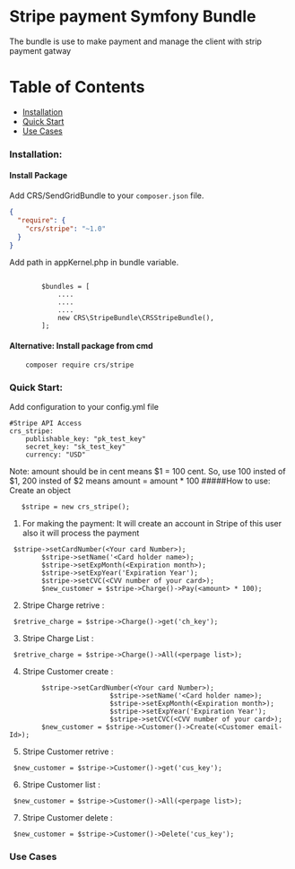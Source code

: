 # Stripe payment Symfony Bundle
The bundle is use to make payment and manage the client with strip payment gatway

# Table of Contents

* [Installation](#installation)
* [Quick Start](#quick-start)
* [Use Cases](#use-cases)

<a name="installation"></a>
### Installation:

#### Install Package

Add CRS/SendGridBundle to your `composer.json` file.

```json
{
  "require": {
    "crs/stripe": "~1.0"
  }
}
```
Add path in appKernel.php in bundle variable.
```

        $bundles = [
            ....
            ....
            ....
            new CRS\StripeBundle\CRSStripeBundle(),
        ];
```

#### Alternative: Install package from cmd
```
	composer require crs/stripe
```
### Quick Start:
<a name="quick-start"></a>
Add configuration to your config.yml file

```
#Stripe API Access
crs_stripe:
    publishable_key: "pk_test_key"
    secret_key: "sk_test_key"
    currency: "USD"
```
Note: amount should be in cent means $1 = 100 cent. So, use 100 insted of $1, 200 insted of $2 means amount = amount * 100
#####How to use:
Create an object
```
   $stripe = new crs_stripe();
```
1. For making the payment: It will create an account in Stripe of this user also it will process the payment
````
 $stripe->setCardNumber(<Your card Number>);
        $stripe->setName('<Card holder name>);
        $stripe->setExpMonth(<Expiration month>);
        $stripe->setExpYear('Expiration Year');
        $stripe->setCVC(<CVV number of your card>);
        $new_customer = $stripe->Charge()->Pay(<amount> * 100);
````
2. Stripe Charge retrive :
````
 $retrive_charge = $stripe->Charge()->get('ch_key');
````
3. Stripe Charge List :
````
 $retrive_charge = $stripe->Charge()->All(<perpage list>);
````
4. Stripe Customer create :
````
        $stripe->setCardNumber(<Your card Number>);
                         $stripe->setName('<Card holder name>);
                         $stripe->setExpMonth(<Expiration month>);
                         $stripe->setExpYear('Expiration Year');
                         $stripe->setCVC(<CVV number of your card>);
        $new_customer = $stripe->Customer()->Create(<Customer email-Id>);
````
5. Stripe Customer retrive :
````
 $new_customer = $stripe->Customer()->get('cus_key');
````
6. Stripe Customer list :
````
 $new_customer = $stripe->Customer()->All(<perpage list>);
````
7. Stripe Customer delete :
````
 $new_customer = $stripe->Customer()->Delete('cus_key');
````

<a name="use-cases"></a>
### Use Cases
